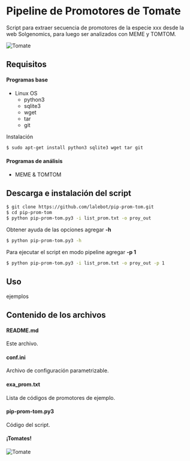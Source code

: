 # Pipeline de Promotores de Tomate

Script para extraer secuencia de promotores de la especie xxx desde la web Solgenomics, para luego ser analizados con MEME y TOMTOM.

![Tomate](http://www.ghesaf.ro/wp-content/uploads/2011/09/tomate-heinz-1370.jpg "Tomate")

## Requisitos

#### Programas base
+ Linux OS
    + python3
    + sqlite3
    + wget
    + tar
    + git

Instalación
```bash
$ sudo apt-get install python3 sqlite3 wget tar git
```


#### Programas de análisis
+ MEME & TOMTOM


## Descarga e instalación del script

```bash
$ git clone https://github.com/lalebot/pip-prom-tom.git
$ cd pip-prom-tom
$ python pip-prom-tom.py3 -i list_prom.txt -o proy_out
```

Obtener ayuda de las opciones agregar **-h**
```bash
$ python pip-prom-tom.py3 -h
```

Para ejecutar el script en modo pipeline agregar **-p 1**
```bash
$ python pip-prom-tom.py3 -i list_prom.txt -o proy_out -p 1
```

## Uso
ejemplos


## Contenido de los archivos

#### README.md
Este archivo.

#### conf.ini
Archivo de configuración parametrizable.

#### exa_prom.txt
Lista de códigos de promotores de ejemplo.

#### pip-prom-tom.py3
Código del script.


#### ¡Tomates!
![Tomate](https://theapproachdotorg.files.wordpress.com/2012/05/killer-tomato.jpg "Tomate")